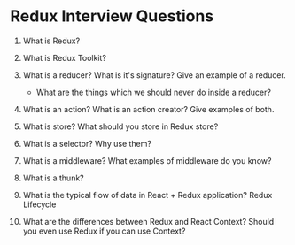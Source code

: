 # Redux Interview Questions

1. What is Redux?

2. What is Redux Toolkit?

3. What is a reducer? What is it's signature? Give an example of a reducer.

   - What are the things which we should never do inside a reducer?

4. What is an action? What is an action creator? Give examples of both.

5. What is store? What should you store in Redux store?

6. What is a selector? Why use them?

7. What is a middleware? What examples of middleware do you know?

8. What is a thunk?

9. What is the typical flow of data in React + Redux application? Redux Lifecycle

10. What are the differences between Redux and React Context? Should you even use Redux if
    you can use Context?
